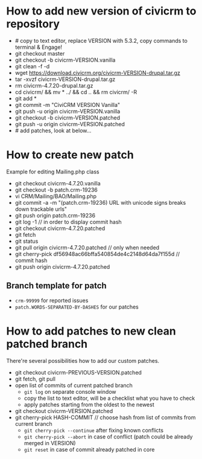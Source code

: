 # How to add new version of civicrm to repository

* \# copy to text editor, replace VERSION with 5.3.2, copy commands to terminal & Engage!
* git checkout master
* git checkout -b civicrm-VERSION.vanilla
* git clean -f -d
* wget https://download.civicrm.org/civicrm-VERSION-drupal.tar.gz
* tar -xvzf civicrm-VERSION-drupal.tar.gz
* rm civicrm-4.7.20-drupal.tar.gz
* cd civicrm/ && mv * ../ && cd .. && rm civicrm/ -R
* git add *
* git commit -m "CiviCRM VERSION Vanilla"
* git push -u origin civicrm-VERSION.vanilla
* git checkout -b civicrm-VERSION.patched
* git push -u origin civicrm-VERSION.patched
* \# add patches, look at below...

# How to create new patch

Example for editing Mailing.php class

* git checkout civicrm-4.7.20.vanilla
* git checkout -b patch.crm-19236
* vi CRM/Mailing/BAO/Mailing.php
* git commit -a -m "(patch.crm-19236) URL with unicode signs breaks down trackable urls"
* git push origin patch.crm-19236
* git log -1    // in order to display commit hash
* git checkout civicrm-4.7.20.patched
* git fetch
* git status
* git pull origin civicrm-4.7.20.patched // only when needed
* git cherry-pick df56948ac66bffa540854de4c2148d64da7f155d   // commit hash
* git push origin civicrm-4.7.20.patched

## Branch template for patch

* `crm-99999` for reported issues
* `patch.WORDS-SEPARATED-BY-DASHES` for our patches

# How to add patches to new clean patched branch

There're several possibilities how to add our custom patches.

* git checkout civicrm-PREVIOUS-VERSION.patched
* git fetch, git pull
* open list of commits of current patched branch
    * `git log` on separate console window
    * copy the list to text editor, will be a checklist what you have to check
    * apply patches starting from the oldest to the newest
* git checkout civicrm-VERSION.patched
* git cherry-pick HASH-COMMIT  // choose hash from list of commits from current branch
    * `git cherry-pick --continue` after fixing known conflicts
    * `git cherry-pick --abort` in case of conflict (patch could be already merged in VERSION)
    * `git reset` in case of commit already patched in core

